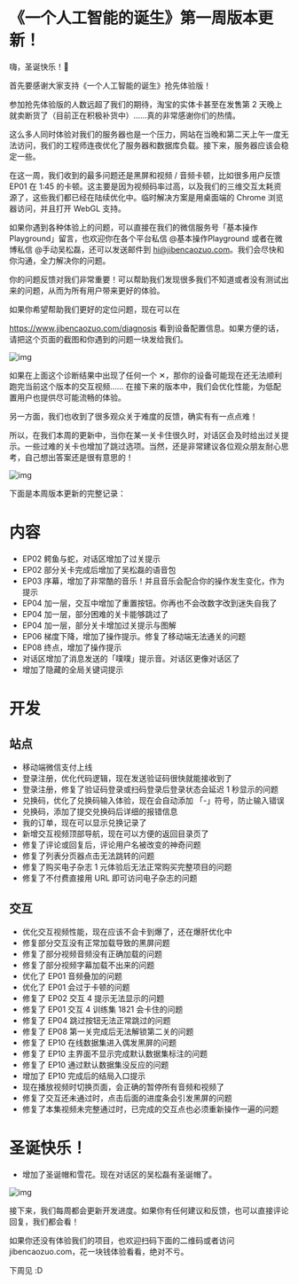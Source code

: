 # 《一个人工智能的诞生》第一周版本更新！

嗨，圣诞快乐！🎄



首先要感谢大家支持《一个人工智能的诞生》抢先体验版！



参加抢先体验版的人数远超了我们的期待，淘宝的实体卡甚至在发售第 2 天晚上就卖断货了（目前正在积极补货中）……真的非常感谢你们的热情。



这么多人同时体验对我们的服务器也是一个压力，网站在当晚和第二天上午一度无法访问，我们的工程师连夜优化了服务器和数据库负载。接下来，服务器应该会稳定一些。



在这一周，我们收到的最多问题还是黑屏和视频 / 音频卡顿，比如很多用户反馈 EP01 在 1:45 的卡顿。这主要是因为视频码率过高，以及我们的三维交互太耗资源了，这些我们都已经在陆续优化中。临时解决方案是用桌面端的 Chrome 浏览器访问，并且打开 WebGL 支持。



如果你遇到各种体验上的问题，可以直接在我们的微信服务号「基本操作Playground」留言，也欢迎你在各个平台私信 @基本操作Playground 或者在微博私信 @手动吴松磊，还可以发送邮件到 hi@jibencaozuo.com。我们会尽快和你沟通，全力解决你的问题。



你的问题反馈对我们非常重要！可以帮助我们发现很多我们不知道或者没有测试出来的问题，从而为所有用户带来更好的体验。



如果你希望帮助我们更好的定位问题，现在可以在

https://www.jibencaozuo.com/diagnosis 看到设备配置信息。如果方便的话，请把这个页面的截图和你遇到的问题一块发给我们。



![img](https://mmbiz.qpic.cn/mmbiz_png/SlOqFKqEO4ELdzLDEiaYKFDN11T8icAibq0g9bibAScwjOwwnnRDdqWtLeD6kQDliaWszQux2LiabMViaFPA4Qp8uGlicw/640?wx_fmt=png)



如果在上面这个诊断结果中出现了任何一个 ✕，那你的设备可能现在还无法顺利跑完当前这个版本的交互视频…… 在接下来的版本中，我们会优化性能，为低配置用户也提供尽可能流畅的体验。



另一方面，我们也收到了很多观众关于难度的反馈，确实有有一点点难！



所以，在我们本周的更新中，当你在某一关卡住很久时，对话区会及时给出过关提示。一些过难的关卡也增加了跳过选项。当然，还是非常建议各位观众朋友耐心思考，自己想出答案还是很有意思的！



![img](https://mmbiz.qpic.cn/mmbiz_jpg/OqGIko5qXafyQmOicjEcYU58CANmaVwrNBzMPCic6JdGmib0UP5mxSaugbXDs7yvF5Ry9jsftado5TBb3lvJib8khQ/640?wx_fmt=jpeg)



下面是本周版本更新的完整记录：



# **内容**



- EP02 鳄鱼与蛇，对话区增加了过关提示
- EP02 部分关卡完成后增加了吴松磊的语音包
- EP03 序幕，增加了非常酷的音乐！并且音乐会配合你的操作发生变化，作为提示
- EP04 加一层，交互中增加了重置按钮。你再也不会改数字改到迷失自我了
- EP04 加一层，部分困难的关卡能够跳过了
- EP04 加一层，部分关卡增加过关提示与图解
- EP06 梯度下降，增加了操作提示。修复了移动端无法通关的问题
- EP08 终点，增加了操作提示
- 对话区增加了消息发送的「噗噗」提示音。对话区更像对话区了
- 增加了隐藏的全局关键词提示



# **开发** 



##  **站点**



- 移动端微信支付上线
- 登录注册，优化代码逻辑，现在发送验证码很快就能接收到了
- 登录注册，修复了验证码登录或扫码登录后登录状态会延迟 1 秒显示的问题
- 兑换码，优化了兑换码输入体验，现在会自动添加 「-」符号，防止输入错误
- 兑换码，添加了提交兑换码后详细的报错信息
- 我的订单，现在可以显示兑换记录了
- 新增交互视频顶部导航，现在可以方便的返回目录页了
- 修复了评论或回复后，评论用户名被改变的神奇问题
- 修复了列表分页器点击无法跳转的问题
- 修复了购买电子杂志 1 元体验后无法正常购买完整项目的问题
- 修复了不付费直接用 URL 即可访问电子杂志的问题



##  **交互**



- 优化交互视频性能，现在应该不会卡到爆了，还在爆肝优化中
- 修复部分交互没有正常加载导致的黑屏问题
- 修复了部分视频音频没有正确加载的问题
- 修复了部分视频字幕加载不出来的问题
- 优化了 EP01 音频叠加的问题
- 优化了 EP01 会过于卡顿的问题
- 修复了 EP02 交互 4 提示无法显示的问题
- 修复了 EP01 交互 4 训练集 1821 会卡住的问题
- 修复了 EP04 跳过按钮无法正常跳过的问题
- 修复了 EP08 第一关完成后无法解锁第二关的问题
- 修复了 EP10 在线数据集进入偶发黑屏的问题
- 修复了 EP10 主界面不显示完成默认数据集标注的问题
- 修复了 EP10 通过默认数据集没反应的问题
- 增加了 EP10 完成后的结局入口提示
- 现在播放视频时切换页面，会正确的暂停所有音频和视频了
- 修复了交互还未通过时，点击后面的进度条会引发黑屏的问题
- 修复了本集视频未完整通过时，已完成的交互点也必须重新操作一遍的问题



# **圣诞快乐！** 



- 增加了圣诞帽和雪花。现在对话区的吴松磊有圣诞帽了。



![img](https://mmbiz.qpic.cn/mmbiz_png/SlOqFKqEO4ELdzLDEiaYKFDN11T8icAibq0rd4bVyW8kE3D9sCibIicIBUwWibictMB7YVsfDCDFMh16iboXZ85SLJd1Gg/640?wx_fmt=png)



接下来，我们每周都会更新开发进度。如果你有任何建议和反馈，也可以直接评论回复，我们都会看！



如果你还没有体验我们的项目，也欢迎扫码下面的二维码或者访问 jibencaozuo.com，花一块钱体验看看，绝对不亏。



下周见 :D

